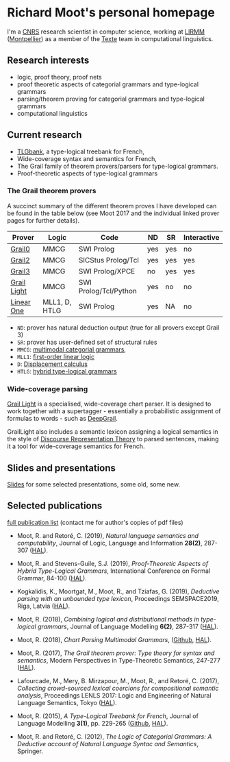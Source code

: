 # Richard Moot's personal homepage


I'm a [CNRS](http://www.cnrs.fr) research scientist in computer science, working at [LIRMM](http://www.lirmm.fr) ([Montpellier](https://www.montpellier.fr)) as a member of the [Texte](https://www.lirmm.fr/recherche/equipes/texte) team in computational linguistics.

## Research interests

* logic, proof theory, proof nets
* proof theoretic aspects of categorial grammars and type-logical grammars
* parsing/theorem proving for categorial grammars and type-logical grammars
* computational linguistics

## Current research

* [TLGbank](https://richardmoot.github.io/TLGbank/), a type-logical treebank  for French,
* Wide-coverage syntax and semantics for French,
* The Grail family of theorem provers/parsers for type-logical grammars.
* Proof-theoretic aspects of type-logical grammars

### The Grail theorem provers

A succinct summary of the different theorem proves I have developed can be found in the table below (see Moot 2017 and the individual linked prover pages for further details). 

| Prover       | Logic           | Code | ND  | SR | Interactive |
|---------|----------|-----|-----|-----| -----|
| [Grail0](https://github.com/RichardMoot/Grail0) | MMCG | SWI Prolog |yes | yes | no |
| [Grail2](https://github.com/RichardMoot/Grail2) | MMCG | SICStus Prolog/Tcl|  yes | yes | yes |
| [Grail3](https://github.com/RichardMoot/Grail) | MMCG | SWI Prolog/XPCE | no | yes | yes |
| [Grail Light](https://github.com/RichardMoot/GrailLight) | MMCG | SWI Prolog/Tcl/Python | yes | no | no |
| [Linear One](https://github.com/RichardMoot/LinearOne) | MLL1, D, HTLG | SWI Prolog | yes | NA | no |

* `ND`: prover has natural deduction output (true for all provers except Grail 3)
* `SR`: prover has user-defined set of structural rules 
* `MMCG`: [multimodal categorial grammars](https://academic.oup.com/jigpal/article/3/2-3/371/732861), 
* `MLL1`: [first-order linear logic](https://hal.archives-ouvertes.fr/hal-00826416)
* `D`: [Displacement calculus](https://link.springer.com/article/10.1007/s10849-010-9129-2)
* `HTLG`: [hybrid type-logical grammars](https://www.researchgate.net/publication/268982205_Hybrid_Type-Logical_Categorial_Grammar)


### Wide-coverage parsing

 [Grail Light](https://github.com/RichardMoot/GrailLight) is a specialised, wide-coverage chart parser. It is designed to work together with a supertagger - essentially a probabilistic assignment of formulas to words - such as [DeepGrail](https://richardmoot.github.io/DeepGrail/).

GrailLight also includes a semantic lexicon assigning a logical semantics in the style of [Discourse Representation Theory](https://en.wikipedia.org/wiki/Discourse_representation_theory) to parsed sentences, making it a tool for wide-coverage semantics for French. 

## Slides and presentations

[Slides](https://richardmoot.github.io/Slides/) for some selected presentations, some old, some new.

## Selected publications

[full publication list](https://scholar.google.fr/citations?user=l8_rzAoAAAAJ&hl=nl) (contact me for author's copies of pdf files)

* Moot, R. and Retoré, C. (2019), _Natural language semantics and computability_, Journal of
Logic, Language and Information **28(2)**, 287-307 ([HAL](https://hal.archives-ouvertes.fr/hal-01315316v1)).

* Moot, R. and Stevens-Guile, S.J.  (2019),  _Proof-Theoretic Aspects of Hybrid Type-Logical Grammars_, International Conference on Formal Grammar, 84-100 ([HAL](https://hal.archives-ouvertes.fr/lirmm-02268104v1)).

* Kogkalidis, K., Moortgat, M., Moot, R., and Tziafas, G. (2019), _Deductive parsing with an unbounded type lexicon_, Proceedings SEMSPACE2019, Riga, Latvia ([HAL](https://hal.archives-ouvertes.fr/lirmm-02313572v1)). 

* Moot, R. (2018), _Combining logical and distributional methods in type-logical grammars_, Journal of Language Modelling **6(2)**, 287-317 ([HAL](https://hal.archives-ouvertes.fr/lirmm-01651508v1)).

* Moot, R. (2018), _Chart Parsing Multimodal Grammars_, ([Github](http://richardmoot.github.io/GrailLight/), [HAL](https://hal.archives-ouvertes.fr/lirmm-01759945v1)).

* Moot, R. (2017), _The Grail theorem prover: Type theory for syntax and semantics_, Modern Perspectives in Type-Theoretic Semantics, 247-277 ([HAL](https://hal.archives-ouvertes.fr/lirmm-01471644v1)).

* Lafourcade, M., Mery, B. Mirzapour, M., Moot, R., and Retoré, C. (2017), _Collecting crowd-sourced lexical coercions for compositional semantic analysis_, Proceedings LENLS 2017: Logic and Engineering of Natural Language Semantics, Tokyo ([HAL](https://hal.archives-ouvertes.fr/lirmm-01916195v1)).

* Moot, R. (2015), _A Type-Logical Treebank for French_, Journal of
Language Modelling **3(1)**, pp. 229-265 ([Github](https://richardmoot.github.io/TLGbank/), [HAL](https://hal.archives-ouvertes.fr/hal-02102867v1)).

* Moot, R. and Retoré, C. (2012), _The Logic of Categorial Grammars: A Deductive account of Natural Language Syntac and Semantics_, Springer.

